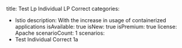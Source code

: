 title: Test Lp Individual LP Correct
categories:
  - Istio
description: With the increase in usage of containerized applications
isAvailable: true
isNew: true
isPremium: true
license: Apache
scenarioCount: 1
scenarios:
  - Test Individual Correct 1a
